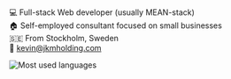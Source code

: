 💻  Full-stack Web developer (usually MEAN-stack)  
🏠  Self-employed consultant focused on small businesses   
🇸🇪  From Stockholm, Sweden  
📧  kevin@jkmholding.com

<img align="left" alt="Most used languages" src="https://github-readme-stats.vercel.app/api/top-langs/?username=kevalane" />
